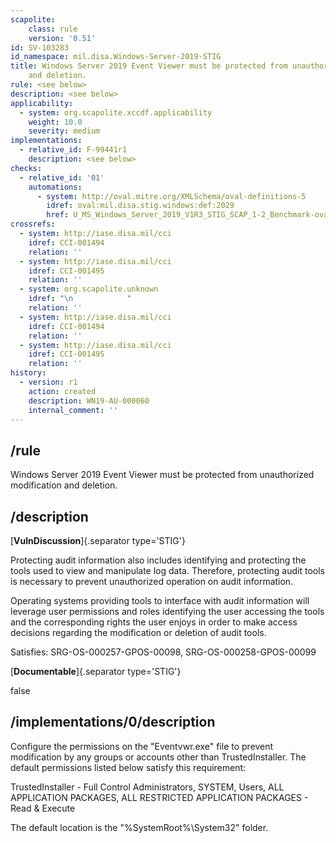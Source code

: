 ```yaml
---
scapolite:
    class: rule
    version: '0.51'
id: SV-103283
id_namespace: mil.disa.Windows-Server-2019-STIG
title: Windows Server 2019 Event Viewer must be protected from unauthorized modification
    and deletion.
rule: <see below>
description: <see below>
applicability:
  - system: org.scapolite.xccdf.applicability
    weight: 10.0
    severity: medium
implementations:
  - relative_id: F-99441r1
    description: <see below>
checks:
  - relative_id: '01'
    automations:
      - system: http://oval.mitre.org/XMLSchema/oval-definitions-5
        idref: oval:mil.disa.stig.windows:def:2029
        href: U_MS_Windows_Server_2019_V1R3_STIG_SCAP_1-2_Benchmark-oval.xml
crossrefs:
  - system: http://iase.disa.mil/cci
    idref: CCI-001494
    relation: ''
  - system: http://iase.disa.mil/cci
    idref: CCI-001495
    relation: ''
  - system: org.scapolite.unknown
    idref: "\n            "
    relation: ''
  - system: http://iase.disa.mil/cci
    idref: CCI-001494
    relation: ''
  - system: http://iase.disa.mil/cci
    idref: CCI-001495
    relation: ''
history:
  - version: r1
    action: created
    description: WN19-AU-000060
    internal_comment: ''
---
```



## /rule

Windows Server 2019 Event Viewer must be protected from unauthorized modification and deletion.

## /description

[**VulnDiscussion**]{.separator type='STIG'}

Protecting audit information also includes identifying and protecting the tools used to view and manipulate log data. Therefore, protecting audit tools is necessary to prevent unauthorized operation on audit information.

Operating systems providing tools to interface with audit information will leverage user permissions and roles identifying the user accessing the tools and the corresponding rights the user enjoys in order to make access decisions regarding the modification or deletion of audit tools.

Satisfies: SRG-OS-000257-GPOS-00098, SRG-OS-000258-GPOS-00099

[**Documentable**]{.separator type='STIG'}

false

## /implementations/0/description

Configure the permissions on the "Eventvwr.exe" file to prevent modification by any groups or accounts other than TrustedInstaller. The default permissions listed below satisfy this requirement:

TrustedInstaller - Full Control
Administrators, SYSTEM, Users, ALL APPLICATION PACKAGES, ALL RESTRICTED APPLICATION PACKAGES - Read &amp; Execute

The default location is the "%SystemRoot%\System32" folder.
